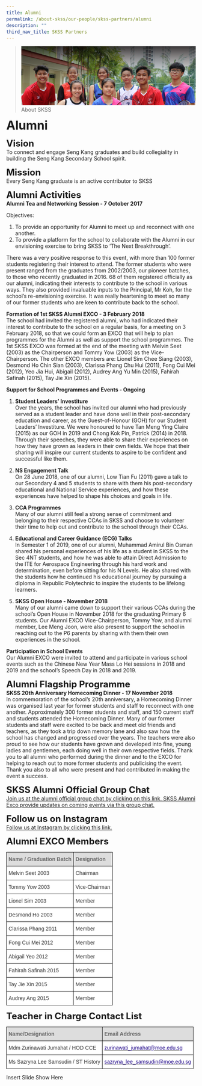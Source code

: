 ```yaml
---
title: Alumni
permalink: /about-skss/our-people/skss-partners/alumni
description: ""
third_nav_title: SKSS Partners
---
```

>![](/images/About%20us.jpg)
>About SKSS

**<font size=6>Alumni</font>**

**<font size=5>Vision</font>**<br>
To connect and engage Seng Kang graduates and build collegiality in building the Seng Kang Secondary School spirit.

**<font size=5>Mission</font>**<br>
Every Seng Kang graduate is an active contributor to SKSS

**<font size=5>Alumni Activities</font>**<br>
**Alumni Tea and Networking Session - 7 October 2017**  
  
Objectives:  
1. To provide an opportunity for Alumni to meet up and reconnect with one another.
2. To provide a platform for the school to collaborate with the Alumni in our envisioning exercise to bring SKSS to ‘The Next Breakthrough’.

There was a very positive response to this event, with more than 100 former students registering their interest to attend. The former students who were present ranged from the graduates from 2002/2003, our pioneer batches, to those who recently graduated in 2016. 68 of them registered officially as our alumni, indicating their interests to contribute to the school in various ways. They also provided invaluable inputs to the Principal, Mr Koh, for the school’s re-envisioning exercise. It was really heartening to meet so many of our former students who are keen to contribute back to the school.  

  

**Formation of 1st SKSS Alumni EXCO - 3 February 2018**<br>
The school had invited the registered alumni, who had indicated their interest to contribute to the school on a regular basis, for a meeting on 3 February 2018, so that we could form an EXCO that will help to plan programmes for the Alumni as well as support the school programmes. The 1st SKSS EXCO was formed at the end of the meeting with Melvin Seet (2003) as the Chairperson and Tommy Yow (2003) as the Vice-Chairperson. The other EXCO members are: Lionel Sim Chee Siang (2003), Desmond Ho Chin Sian (2003), Clarissa Phang Chu Hui (2011), Fong Cui Mei (2012), Yeo Jia Hui, Abigail (2012), Audrey Ang Yu Min (2015), Fahirah Safinah (2015), Tay Jie Xin (2015).

  

**Support for School Programmes and Events - Ongoing**<br>
1.  **Student Leaders’ Investiture**  
    Over the years, the school has invited our alumni who had previously served as a student leader and have done well in their post-secondary education and career, as the Guest-of-Honour (GOH) for our Student Leaders’ Investiture. We were honoured to have Tan Meng Ying Claire (2015) as our GOH in 2019 and Chong Kok Pin, Patrick (2014) in 2018. Through their speeches, they were able to share their experiences on how they have grown as leaders in their own fields. We hope that their sharing will inspire our current students to aspire to be confident and successful like them.  
      
    
2.  **NS Engagement Talk**  
    On 28 June 2018, one of our alumni, Low Tian Fu (2011) gave a talk to our Secondary 4 and 5 students to share with them his post-secondary educational and National Service experiences, and how these experiences have helped to shape his choices and goals in life.  
      
    
3.  **CCA Programmes**  
    Many of our alumni still feel a strong sense of commitment and belonging to their respective CCAs in SKSS and choose to volunteer their time to help out and contribute to the school through their CCAs.  
      
    
4.  **Educational and Career Guidance (ECG) Talks**  
    In Semester 1 of 2019, one of our alumni, Muhammad Amirul Bin Osman shared his personal experiences of his life as a student in SKSS to the Sec 4NT students, and how he was able to attain Direct Admission to the ITE for Aerospace Engineering through his hard work and determination, even before sitting for his N Levels. He also shared with the students how he continued his educational journey by pursuing a diploma in Republic Polytechnic to inspire the students to be lifelong learners.  
      
    
5.  **SKSS Open House - November 2018**  
    Many of our alumni came down to support their various CCAs during the school’s Open House in November 2018 for the graduating Primary 6 students. Our Alumni EXCO Vice-Chairperson, Tommy Yow, and alumni member, Lee Meng Joon, were also present to support the school in reaching out to the P6 parents by sharing with them their own experiences in the school.

**Participation in School Events**<br>
Our Alumni EXCO were invited to attend and participate in various school events such as the Chinese New Year Mass Lo Hei sessions in 2018 and 2019 and the school’s Speech Day in 2018 and 2019.

**<font size=5>Alumni Flagship Programme</font>**<br>
**SKSS 20th Anniversary Homecoming Dinner - 17 November 2018**<br>
In commemoration of the school’s 20th anniversary, a Homecoming Dinner was organised last year for former students and staff to reconnect with one another. Approximately 300 former students and staff, and 150 current staff and students attended the Homecoming Dinner. Many of our former students and staff were excited to be back and meet old friends and teachers, as they took a trip down memory lane and also saw how the school has changed and progressed over the years. The teachers were also proud to see how our students have grown and developed into fine, young ladies and gentlemen, each doing well in their own respective fields. Thank you to all alumni who performed during the dinner and to the EXCO for helping to reach out to more former students and publicising the event. Thank you also to all who were present and had contributed in making the event a success.

**<font size=5>SKSS Alumni Official Group Chat</font>**<br>
[Join us at the alumni official group chat by clicking on this link. SKSS Alumni Exco provide updates on coming events via this group chat.](https://chat.whatsapp.com/GUTBFP83zmK2kg2vABxeDg)

**<font size=5>Follow us on Instagram</font>**<br>
[Follow us at Instagram by clicking this link.](https://www.instagram.com/skss.officialalumni)  
  
**<font size=5>Alumni EXCO Members</font>**<br>

<table style="border-collapse:collapse;border-spacing:0" class="tg"><thead><tr><th style="background-color:#DDD;border-color:black;border-style:solid;border-width:1px;color:#666;font-family:Arial, sans-serif;font-size:14px;font-weight:bold;overflow:hidden;padding:10px 5px;text-align:left;vertical-align:middle;word-break:normal"><span style="color:#666;background-color:#DDD">Name / Graduation Batch</span></th><th style="background-color:#DDD;border-color:black;border-style:solid;border-width:1px;color:#666;font-family:Arial, sans-serif;font-size:14px;font-weight:bold;overflow:hidden;padding:10px 5px;text-align:left;vertical-align:middle;word-break:normal"><span style="color:#666;background-color:#DDD">Designation</span></th></tr></thead><tbody><tr><td style="background-color:#FFF;border-color:black;border-style:solid;border-width:1px;color:#333;font-family:Arial, sans-serif;font-size:14px;overflow:hidden;padding:10px 5px;text-align:left;vertical-align:middle;word-break:normal">Melvin Seet 2003</td><td style="background-color:#FFF;border-color:black;border-style:solid;border-width:1px;color:#333;font-family:Arial, sans-serif;font-size:14px;overflow:hidden;padding:10px 5px;text-align:left;vertical-align:middle;word-break:normal">Chairman </td></tr><tr><td style="background-color:#FFF;border-color:black;border-style:solid;border-width:1px;color:#333;font-family:Arial, sans-serif;font-size:14px;overflow:hidden;padding:10px 5px;text-align:left;vertical-align:middle;word-break:normal">Tommy Yow 2003</td><td style="background-color:#FFF;border-color:black;border-style:solid;border-width:1px;color:#333;font-family:Arial, sans-serif;font-size:14px;overflow:hidden;padding:10px 5px;text-align:left;vertical-align:middle;word-break:normal">Vice-Chairman </td></tr><tr><td style="background-color:#FFF;border-color:black;border-style:solid;border-width:1px;color:#333;font-family:Arial, sans-serif;font-size:14px;overflow:hidden;padding:10px 5px;text-align:left;vertical-align:middle;word-break:normal">Lionel Sim 2003<br></td><td style="background-color:#FFF;border-color:black;border-style:solid;border-width:1px;color:#333;font-family:Arial, sans-serif;font-size:14px;overflow:hidden;padding:10px 5px;text-align:left;vertical-align:middle;word-break:normal">Member</td></tr><tr><td style="background-color:#FFF;border-color:black;border-style:solid;border-width:1px;color:#333;font-family:Arial, sans-serif;font-size:14px;overflow:hidden;padding:10px 5px;text-align:left;vertical-align:middle;word-break:normal">Desmond Ho 2003<br></td><td style="background-color:#FFF;border-color:black;border-style:solid;border-width:1px;color:#333;font-family:Arial, sans-serif;font-size:14px;overflow:hidden;padding:10px 5px;text-align:left;vertical-align:middle;word-break:normal">Member<br></td></tr><tr><td style="background-color:#FFF;border-color:black;border-style:solid;border-width:1px;color:#333;font-family:Arial, sans-serif;font-size:14px;overflow:hidden;padding:10px 5px;text-align:left;vertical-align:middle;word-break:normal">Clarissa Phang 2011<br></td><td style="background-color:#FFF;border-color:black;border-style:solid;border-width:1px;color:#333;font-family:Arial, sans-serif;font-size:14px;overflow:hidden;padding:10px 5px;text-align:left;vertical-align:middle;word-break:normal">Member</td></tr><tr><td style="background-color:#FFF;border-color:black;border-style:solid;border-width:1px;color:#333;font-family:Arial, sans-serif;font-size:14px;overflow:hidden;padding:10px 5px;text-align:left;vertical-align:middle;word-break:normal">Fong Cui Mei 2012<br></td><td style="background-color:#FFF;border-color:black;border-style:solid;border-width:1px;color:#333;font-family:Arial, sans-serif;font-size:14px;overflow:hidden;padding:10px 5px;text-align:left;vertical-align:middle;word-break:normal">Member</td></tr><tr><td style="background-color:#FFF;border-color:black;border-style:solid;border-width:1px;color:#333;font-family:Arial, sans-serif;font-size:14px;overflow:hidden;padding:10px 5px;text-align:left;vertical-align:middle;word-break:normal">Abigail Yeo 2012<br></td><td style="background-color:#FFF;border-color:black;border-style:solid;border-width:1px;color:#333;font-family:Arial, sans-serif;font-size:14px;overflow:hidden;padding:10px 5px;text-align:left;vertical-align:middle;word-break:normal">Member</td></tr><tr><td style="background-color:#FFF;border-color:black;border-style:solid;border-width:1px;color:#333;font-family:Arial, sans-serif;font-size:14px;overflow:hidden;padding:10px 5px;text-align:left;vertical-align:middle;word-break:normal">Fahirah Safinah 2015<br></td><td style="background-color:#FFF;border-color:black;border-style:solid;border-width:1px;color:#333;font-family:Arial, sans-serif;font-size:14px;overflow:hidden;padding:10px 5px;text-align:left;vertical-align:middle;word-break:normal">Member</td></tr><tr><td style="background-color:#FFF;border-color:black;border-style:solid;border-width:1px;color:#333;font-family:Arial, sans-serif;font-size:14px;overflow:hidden;padding:10px 5px;text-align:left;vertical-align:middle;word-break:normal">Tay Jie Xin 2015<br></td><td style="background-color:#FFF;border-color:black;border-style:solid;border-width:1px;color:#333;font-family:Arial, sans-serif;font-size:14px;overflow:hidden;padding:10px 5px;text-align:left;vertical-align:middle;word-break:normal">Member</td></tr><tr><td style="background-color:#FFF;border-color:black;border-style:solid;border-width:1px;color:#333;font-family:Arial, sans-serif;font-size:14px;overflow:hidden;padding:10px 5px;text-align:left;vertical-align:middle;word-break:normal">Audrey Ang 2015 <br></td><td style="background-color:#FFF;border-color:black;border-style:solid;border-width:1px;color:#333;font-family:Arial, sans-serif;font-size:14px;overflow:hidden;padding:10px 5px;text-align:left;vertical-align:middle;word-break:normal">Member</td></tr></tbody></table>

**<font size=5>Teacher in Charge Contact List</font>**

<table style="border-collapse:collapse;border-spacing:0" class="tg"><thead><tr><th style="background-color:#DDD;border-color:black;border-style:solid;border-width:1px;color:#666;font-family:Arial, sans-serif;font-size:14px;font-weight:bold;overflow:hidden;padding:10px 5px;text-align:left;vertical-align:middle;word-break:normal"><span style="color:#666;background-color:#DDD">Name/Designation</span></th><th style="background-color:#DDD;border-color:black;border-style:solid;border-width:1px;color:#666;font-family:Arial, sans-serif;font-size:14px;font-weight:bold;overflow:hidden;padding:10px 5px;text-align:left;vertical-align:middle;word-break:normal"><span style="color:#666;background-color:#DDD">Email Address</span></th></tr></thead><tbody><tr><td style="background-color:#FFF;border-color:black;border-style:solid;border-width:1px;color:#333;font-family:Arial, sans-serif;font-size:14px;overflow:hidden;padding:10px 5px;text-align:left;vertical-align:middle;word-break:normal">Mdm Zurinawati Jumahat / HOD CCE</td><td style="background-color:#FFF;border-color:black;border-style:solid;border-width:1px;color:#21088A;font-family:Arial, sans-serif;font-size:14px;overflow:hidden;padding:10px 5px;text-align:left;vertical-align:top;word-break:normal"><a href="mailto:zurinawati_jumahat@moe.edu.sg"><span style="text-decoration:none;color:#21088A">zurinawati_jumahat@moe.edu.sg</span></a></td></tr><tr><td style="background-color:#FFF;border-color:black;border-style:solid;border-width:1px;color:#333;font-family:Arial, sans-serif;font-size:14px;overflow:hidden;padding:10px 5px;text-align:left;vertical-align:middle;word-break:normal">Ms Sazryna Lee Samsudin / ST History</td><td style="background-color:#FFF;border-color:black;border-style:solid;border-width:1px;color:#21088A;font-family:Arial, sans-serif;font-size:14px;overflow:hidden;padding:10px 5px;text-align:left;vertical-align:top;word-break:normal"><a href="mailto:sazryna_lee_samsudin@moe.edu.sg"><span style="text-decoration:none;color:#21088A">sazryna_lee_samsudin@moe.edu.sg</span></a></td></tr></tbody></table>

Insert Slide Show Here